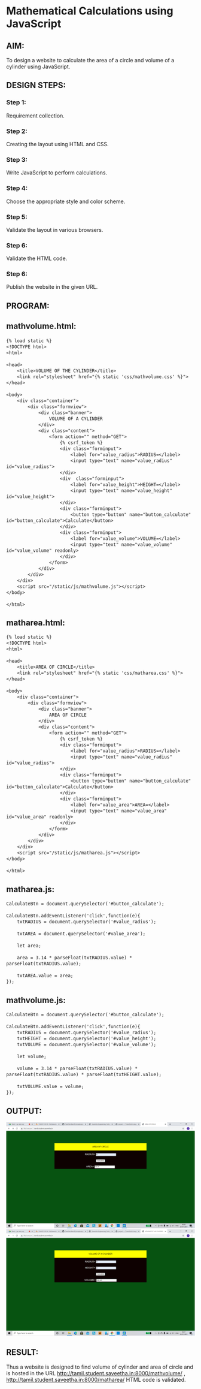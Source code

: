 # Mathematical Calculations using JavaScript
## AIM:
To design a website to calculate the area of a circle and volume of a cylinder using JavaScript.

## DESIGN STEPS:
### Step 1: 
Requirement collection.
### Step 2:
Creating the layout using HTML and CSS.
### Step 3:
Write JavaScript to perform calculations.
### Step 4:
Choose the appropriate style and color scheme.
### Step 5:
Validate the layout in various browsers.
### Step 6:
Validate the HTML code.
### Step 6:
Publish the website in the given URL.


## PROGRAM:

## mathvolume.html:
```
{% load static %}
<!DOCTYPE html>
<html>

<head>
    <title>VOLUME OF THE CYLINDER</title>
    <link rel="stylesheet" href="{% static 'css/mathvolume.css' %}">
</head>

<body>
    <div class="container">
        <div class="formview">
            <div class="banner">
                VOLUME OF A CYLINDER
            </div>
            <div class="content">
                <form action="" method="GET">
                    {% csrf_token %}
                    <div class="forminput">
                        <label for="value_radius">RADIUS=</label>
                        <input type="text" name="value_radius" id="value_radius">
                    </div>
                    <div  class="forminput">
                        <label for="value_height">HEIGHT=</label>
                        <input type="text" name="value_height" id="value_height">
                    </div>                    
                    <div class="forminput">
                        <button type="button" name="button_calculate" id="button_calculate">Calculate</button>
                    </div>
                    <div class="forminput">
                        <label for="value_volume">VOLUME=</label>
                        <input type="text" name="value_volume" id="value_volume" readonly>
                    </div>
                </form>
            </div>
        </div>
    </div>
    <script src="/static/js/mathvolume.js"></script>
</body>

</html>
```
## matharea.html:
```
{% load static %}
<!DOCTYPE html>
<html>

<head>
    <title>AREA OF CIRCLE</title>
    <link rel="stylesheet" href="{% static 'css/matharea.css' %}">
</head>

<body>
    <div class="container">
        <div class="formview">
            <div class="banner">
                AREA OF CIRCLE
            </div>
            <div class="content">
                <form action="" method="GET">
                    {% csrf_token %}
                    <div class="forminput">
                        <label for="value_radius">RADIUS=</label>
                        <input type="text" name="value_radius" id="value_radius">
                    </div>
                    <div class="forminput">
                        <button type="button" name="button_calculate" id="button_calculate">Calculate</button>
                    </div>
                    <div class="forminput">
                        <label for="value_area">AREA=</label>
                        <input type="text" name="value_area" id="value_area" readonly>
                    </div>
                </form>
            </div>
        </div>
    </div>
    <script src="/static/js/matharea.js"></script>
</body>

</html>
```
## matharea.js:
```
CalculateBtn = document.querySelector('#button_calculate');

CalculateBtn.addEventListener('click',function(e){
    txtRADIUS = document.querySelector('#value_radius');
    
    txtAREA = document.querySelector('#value_area');

    let area;

    area = 3.14 * parseFloat(txtRADIUS.value) * parseFloat(txtRADIUS.value);

    txtAREA.value = area;
});
```
## mathvolume.js:
```
CalculateBtn = document.querySelector('#button_calculate');

CalculateBtn.addEventListener('click',function(e){
    txtRADIUS = document.querySelector('#value_radius');
    txtHEIGHT = document.querySelector('#value_height');
    txtVOLUME = document.querySelector('#value_volume');

    let volume;

    volume = 3.14 * parseFloat(txtRADIUS.value) * parseFloat(txtRADIUS.value) * parseFloat(txtHEIGHT.value);

    txtVOLUME.value = volume;
});
```

## OUTPUT:

![output](./static/img/matharea.png)
![output](./static/img/mathvolume.png)

## RESULT:
Thus a website is designed to find volume of cylinder and area of circle and is hosted in the URL 
http://tamil.student.saveetha.in:8000/mathvolume/ , http://tamil.student.saveetha.in:8000/matharea/ HTML code is validated.